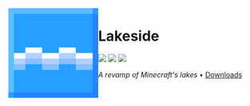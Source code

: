 <img src="icon.png" align="left" width="180px"/>

# Lakeside

[![](https://img.shields.io/github/license/Juuxel/Lakeside.svg)](COPYING) [![](https://img.shields.io/github/release/Juuxel/Lakeside.svg)](https://github.com/Juuxel/Lakeside/releases) ![](https://img.shields.io/badge/minecraft-1.16-blueviolet.svg)

*A revamp of Minecraft's lakes* • [Downloads](https://github.com/Juuxel/Lakeside/releases)
